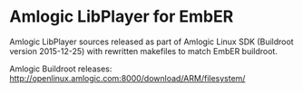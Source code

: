 Amlogic LibPlayer for EmbER
===========================

Amlogic LibPlayer sources released as part of Amlogic Linux SDK (Buildroot version 2015-12-25)
with rewritten makefiles to match EmbER buildroot.

Amlogic Buildroot releases:
http://openlinux.amlogic.com:8000/download/ARM/filesystem/
